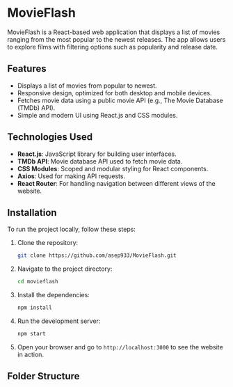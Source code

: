 # MovieFlash

MovieFlash is a React-based web application that displays a list of movies ranging from the most popular to the newest releases. The app allows users to explore films with filtering options such as popularity and release date.

## Features

- Displays a list of movies from popular to newest.
- Responsive design, optimized for both desktop and mobile devices.
- Fetches movie data using a public movie API (e.g., The Movie Database (TMDb) API).
- Simple and modern UI using React.js and CSS modules.

## Technologies Used

- **React.js**: JavaScript library for building user interfaces.
- **TMDb API**: Movie database API used to fetch movie data.
- **CSS Modules**: Scoped and modular styling for React components.
- **Axios**: Used for making API requests.
- **React Router**: For handling navigation between different views of the website.

## Installation

To run the project locally, follow these steps:

1. Clone the repository:
    ```bash
    git clone https://github.com/asep933/MovieFlash.git
    ```

2. Navigate to the project directory:
    ```bash
    cd movieflash
    ```

3. Install the dependencies:
    ```bash
    npm install
    ```

4. Run the development server:
    ```bash
    npm start
    ```

5. Open your browser and go to `http://localhost:3000` to see the website in action.

## Folder Structure

